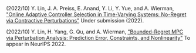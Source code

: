
(2022/10) Y. Lin, J. A. Preiss, E. Anand, Y. Li, Y. Yue, and A. Wierman, ["Online Adaptive Controller Selection in Time-Varying Systems: No-Regret via Contractive Perturbations"](https://arxiv.org/abs/2210.12320) Under submission (2022).

(2022/10) Y. Lin, H. Yang, G. Qu, and A. Wierman, ["Bounded-Regret MPC via Perturbation Analysis: Prediction Error, Constraints, and Nonlinearity"](https://arxiv.org/abs/2210.12312) To appear in NeurIPS 2022.
